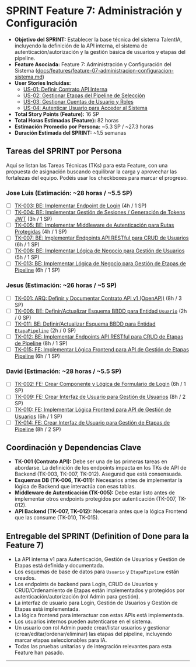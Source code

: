 # SPRINT Feature 7: Administración y Configuración

* **Objetivo del SPRINT:** Establecer la base técnica del sistema TalentIA, incluyendo la definición de la API interna, el sistema de autenticación/autorización y la gestión básica de usuarios y etapas del pipeline.
* **Feature Asociada:** Feature 7: Administración y Configuración del Sistema ([docs/features/feature-07-administracion-configuracion-sistema.md](../features/feature-07-administracion-configuracion-sistema.md))
* **User Stories Incluidas:**
    * [US-01: Definir Contrato API Interna](../us/us-01-definir-contrato-api-interna.md)
    * [US-02: Gestionar Etapas del Pipeline de Selección](../us/us-02-gestionar-etapas-pipeline.md)
    * [US-03: Gestionar Cuentas de Usuario y Roles](../us/us-03-gestionar-usuarios-basicos.md)
    * [US-04: Autenticar Usuario para Acceder al Sistema](../us/us-04-autenticar-usuarios-ats.md)
* **Total Story Points (Feature):** 16 SP
* **Total Horas Estimadas (Feature):** 82 horas
* **Estimación Promedio por Persona:** ~5.3 SP / ~27.3 horas
* **Duración Estimada del SPRINT:** ~1.5 semanas

## Tareas del SPRINT por Persona

Aquí se listan las Tareas Técnicas (TKs) para esta Feature, con una propuesta de asignación buscando equilibrar la carga y aprovechar las fortalezas del equipo. Podéis usar los checkboxes para marcar el progreso.

### Jose Luis (Estimación: ~28 horas / ~5.5 SP)

* [ ] [TK-003: BE: Implementar Endpoint de Login](<../tasks/tk-003-be-implementar-endpoint-login.md>) (4h / 1 SP)
* [ ] [TK-004: BE: Implementar Gestión de Sesiones / Generación de Tokens JWT](<../tasks/tk-004-be-implementar-gestion-sesiones-JWT.md>) (3h / 1 SP)
* [ ] [TK-005: BE: Implementar Middleware de Autenticación para Rutas Protegidas](<../tasks/tk-005-be-implementar-mw-routing-protegido.md>) (4h / 1 SP)
* [ ] [TK-007: BE: Implementar Endpoints API RESTful para CRUD de Usuarios](<../tasks/tk-007-be-implementar-endpoints-crud-usuarios.md>) (6h / 1 SP)
* [ ] [TK-008: BE: Implementar Lógica de Negocio para Gestión de Usuarios](<../tasks/tk-008-be-implementar-logica-gestion-usuarios.md>) (5h / 1 SP)
* [ ] [TK-013: BE: Implementar Lógica de Negocio para Gestión de Etapas de Pipeline](<../tasks/tk-013-be-implementar-logica-gestion-etapa-pipeline.md>) (6h / 1 SP)

### Jesus (Estimación: ~26 horas / ~5 SP)

* [ ] [TK-001: ARQ: Definir y Documentar Contrato API v1 (OpenAPI)](<../tasks/tk-001-arq-definir-documentar-contrato-api-v1.md>) (8h / 3 SP)
* [ ] [TK-006: BE: Definir/Actualizar Esquema BBDD para Entidad `Usuario`](<../tasks/tk-006-db-esquema-bbdd-usuario.md>) (2h / 0 SP)
* [ ] [TK-011: BE: Definir/Actualizar Esquema BBDD para Entidad `EtapaPipeline`](<../tasks/tk-011-esquema-bbdd-etapa-pipeline.md>) (2h / 0 SP)
* [ ] [TK-012: BE: Implementar Endpoints API RESTful para CRUD de Etapas de Pipeline](<../tasks/tk-012-be-implementar-endpoints-crud-etapa-pipeline.md>) (8h / 1 SP)
* [ ] [TK-015: FE: Implementar Lógica Frontend para API de Gestión de Etapas Pipeline](<../tasks/tk-015-fe-implementar-logica-gestion-etapa-pipeline.md>) (6h / 1 SP)

### David (Estimación: ~28 horas / ~5.5 SP)

* [ ] [TK-002: FE: Crear Componente y Lógica de Formulario de Login](<../tasks/tk-002-fe-crear-componente-logica-login.md>) (6h / 1 SP)
* [ ] [TK-009: FE: Crear Interfaz de Usuario para Gestión de Usuarios](<../tasks/tk-009-fe-crear-interfaz-gestion-ususarios.md>) (8h / 2 SP)
* [ ] [TK-010: FE: Implementar Lógica Frontend para API de Gestión de Usuarios](<../tasks/tk-010-fe-implementar-logica-gestion-ususarios.md>) (6h / 1 SP)
* [ ] [TK-014: FE: Crear Interfaz de Usuario para Gestión de Etapas de Pipeline](<../tasks/tk-014-fe-crear-interfaz-gestion-etapa-pipeline.md>) (8h / 2 SP)

## Coordinación y Dependencias Clave

* **TK-001 (Contrato API):** Debe ser una de las primeras tareas en abordarse. La definición de los endpoints impacta en los TKs de API de Backend (TK-003, TK-007, TK-012). Asegurad que está consensuada.
* **Esquemas DB (TK-006, TK-011):** Necesarios antes de implementar la lógica de Backend que interactúa con esas tablas.
* **Middleware de Autenticación (TK-005):** Debe estar listo antes de implementar otros endpoints protegidos por autenticación (TK-007, TK-012).
* **API Backend (TK-007, TK-012):** Necesaria antes que la lógica Frontend que las consume (TK-010, TK-015).

## Entregable del SPRINT (Definition of Done para la Feature 7)

* La API interna v1 para Autenticación, Gestión de Usuarios y Gestión de Etapas está definida y documentada.
* Los esquemas de base de datos para `Usuario` y `EtapaPipeline` están creados.
* Los endpoints de backend para Login, CRUD de Usuarios y CRUD/Ordenamiento de Etapas están implementados y protegidos por autenticación/autorización (rol Admin para gestión).
* La interfaz de usuario para Login, Gestión de Usuarios y Gestión de Etapas está implementada.
* La lógica frontend para interactuar con estas APIs está implementada.
* Los usuarios internos pueden autenticarse en el sistema.
* Un usuario con rol Admin puede crear/listar usuarios y gestionar (crear/editar/ordenar/eliminar) las etapas del pipeline, incluyendo marcar etapas seleccionables para IA.
* Todas las pruebas unitarias y de integración relevantes para esta Feature han pasado.

---